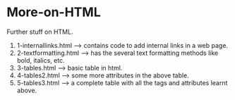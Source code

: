 # More-on-HTML
Further stuff on HTML.
  1) 1-internallinks.html --> contains code to add internal links in a web page.
  2) 2-textformatting.html --> has the several text formatting methods like bold, italics, etc.
  3) 3-tables.html --> basic table in html.
  4) 4-tables2.html --> some more attributes in the above table.
  5) 5-tables3.html --> a complete table with all the tags and attributes learnt above.
